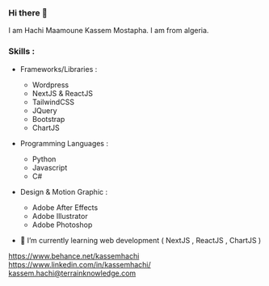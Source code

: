 ### Hi there 👋

I am Hachi Maamoune Kassem Mostapha. I am from algeria.

### Skills : 
  * Frameworks/Libraries :
      - Wordpress
      - NextJS & ReactJS
      - TailwindCSS
      - JQuery
      - Bootstrap
      - ChartJS
  
  * Programming Languages :
      - Python
      - Javascript
      - C#

 * Design & Motion Graphic :
      - Adobe After Effects
      - Adobe Illustrator
      - Adobe Photoshop

- 🌱 I’m currently learning web development ( NextJS , ReactJS , ChartJS )

https://www.behance.net/kassemhachi 
<br>
https://www.linkedin.com/in/kassemhachi/
<br>
<a href="mailto:kassem.hachi@terrainknowledge.com">kassem.hachi@terrainknowledge.com</a>

